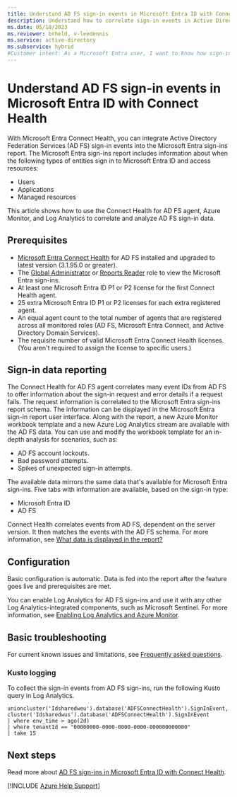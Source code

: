 ```yaml
---
title: Understand AD FS sign-in events in Microsoft Entra ID with Connect Health
description: Understand how to correlate sign-in events in Active Directory Federation Services (AD FS) security logs into one sign-in event in Azure for parsing.
ms.date: 05/18/2023
ms.reviewer: brheld, v-leedennis
ms.service: active-directory
ms.subservice: hybrid
#Customer intent: As a Microsoft Entra user, I want to know how sign-in events in AD FS security logs relate to a single Azure sign-in event so that I can parse sign-in data in Azure.
---
```

# Understand AD FS sign-in events in Microsoft Entra ID with Connect Health

With Microsoft Entra Connect Health, you can integrate Active Directory Federation Services (AD FS) sign-in events into the Microsoft Entra sign-ins report. The Microsoft Entra sign-ins report includes information about when the following types of entities sign in to Microsoft Entra ID and access resources:

- Users
- Applications
- Managed resources

This article shows how to use the Connect Health for AD FS agent, Azure Monitor, and Log Analytics to correlate and analyze AD FS sign-in data.

## Prerequisites

- [Microsoft Entra Connect Health](/azure/active-directory/hybrid/connect/how-to-connect-health-agent-install) for AD FS installed and upgraded to latest version (3.1.95.0 or greater).
- The [Global Administrator](/azure/active-directory/roles/permissions-reference#global-administrator) or [Reports Reader](/azure/active-directory/roles/permissions-reference#reports-reader) role to view the Microsoft Entra sign-ins.
- At least one Microsoft Entra ID P1 or P2 license for the first Connect Health agent.
- 25 extra Microsoft Entra ID P1 or P2 licenses for each extra registered agent.
- An equal agent count to the total number of agents that are registered across all monitored roles (AD FS, Microsoft Entra Connect, and Active Directory Domain Services).
- The requisite number of valid Microsoft Entra Connect Health licenses. (You aren't required to assign the license to specific users.)

## Sign-in data reporting

The Connect Health for AD FS agent correlates many event IDs from AD FS to offer information about the sign-in request and error details if a request fails. The request information is correlated to the Microsoft Entra sign-ins report schema. The information can be displayed in the Microsoft Entra sign-in report user interface. Along with the report, a new Azure Monitor workbook template and a new Azure Log Analytics stream are available with the AD FS data. You can use and modify the workbook template for an in-depth analysis for scenarios, such as:

- AD FS account lockouts.
- Bad password attempts.
- Spikes of unexpected sign-in attempts.

The available data mirrors the same data that's available for Microsoft Entra sign-ins. Five tabs with information are available, based on the sign-in type:

- Microsoft Entra ID
- AD FS

Connect Health correlates events from AD FS, dependent on the server version. It then matches the events with the AD FS schema. For more information, see [What data is displayed in the report?](/azure/active-directory/hybrid/how-to-connect-health-ad-fs-sign-in#what-data-is-displayed-in-the-report)

## Configuration

Basic configuration is automatic. Data is fed into the report after the feature goes live and prerequisites are met.

You can enable Log Analytics for AD FS sign-ins and use it with any other Log Analytics-integrated components, such as Microsoft Sentinel. For more information, see [Enabling Log Analytics and Azure Monitor](/azure/active-directory/hybrid/how-to-connect-health-ad-fs-sign-in#enabling-log-analytics-and-azure-monitor).

## Basic troubleshooting

For current known issues and limitations, see [Frequently asked questions](/azure/active-directory/hybrid/how-to-connect-health-ad-fs-sign-in#frequently-asked-questions).

### Kusto logging

To collect the sign-in events from AD FS sign-ins, run the following Kusto query in Log Analytics.

```kusto
unioncluster('Idsharedweu').database('ADFSConnectHealth').SignInEvent,  
cluster('Idsharedwus').database('ADFSConnectHealth').SignInEvent 
| where env_time > ago(2d)
| where tenantId == "00000000-0000-0000-0000-000000000000"
| take 15
```

## Next steps

Read more about [AD FS sign-ins in Microsoft Entra ID with Connect Health](/azure/active-directory/hybrid/how-to-connect-health-ad-fs-sign-in).

[!INCLUDE [Azure Help Support](../../includes/azure-help-support.md)]
